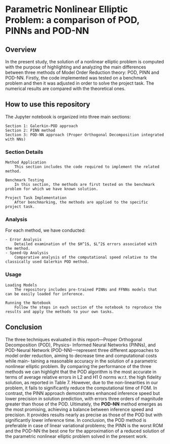 # Parametric Nonlinear Elliptic Problem: a comparison of POD, PINNs and POD-NN
## Overview
In the present study, the solution of a nonlinear elliptic problem is computed with the purpose of highlighting and analyzing the main differences between three methods of Model Order Reduction theory: POD, PINN and POD-NN.
Firstly, the code implemented was tested on a benchmark problem and then it was adjusted in order to solve the project task. The numerical results are compared with the theoretical ones. 

## How to use this repository

The Jupyter notebook is organized into three main sections:

    Section 1: Galerkin-POD approach
    Section 2: PINN method
    Section 3: POD-NN approach (Proper Orthogonal Decomposition integrated with NNs)

### Section Details

    Method Application
        This section includes the code required to implement the related method.

    Benchmark Testing
        In this section, the methods are first tested on the benchmark problem for which we have known solution.

    Project Task Implementation
        After benchmarking, the methods are applied to the specific project task.

### Analysis

For each method, we have conducted:

    - Error Analysis
        Detailed examination of the $H^1$, $L^2$ errors associated with the method.
    - Speed-Up Analysis
        Comparative analysis of the computational speed relative to the classically used Galerkin POD method.

### Usage

    Loading Models
        The repository includes pre-trained PINNs and FFNNs models that can be easily loaded for inference.

    Running the Notebook
        Follow the steps in each section of the notebook to reproduce the results and apply the methods to your own tasks.

## Conclusion
The three techniques evaluated in this report—Proper Orthogonal Decomposition (POD), Physics-
Informed Neural Networks (PINNs), and POD-Neural Network (POD-NN)—represent three different
approaches to model order reduction, aiming to decrease time and computational costs while main-
taining a reasonable accuracy in the solution of a parametric nonlinear elliptic problem.
By comparing the performance of the three methods we can highlight that the POD algorithm is the
most accurate in terms of average relative errors in L2 and H1
0 norms w.r.t. the high fidelity solution, as
reported in Table 7. However, due to the non-linearities in our problem, it fails to significantly reduce
the computational time of FOM. In contrast, the PINN approach demonstrates enhanced inference
speed but lower precision in solution prediction, with errors three orders of magnitude greater than
those of the POD. Ultimately, the **POD-NN** method emerges as the most promising, achieving a
balance between inference speed and precision. It provides results nearly as precise as those of the
POD but with significantly lower inference time. In conclusion, the POD method is preferable in case
of linear variational problems; the PINN is the worst ROM and the POD-NN the best one for the
approximation of a reduced solution of the parametric nonlinear elliptic problem solved in the present work.




